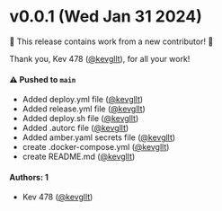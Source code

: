 # v0.0.1 (Wed Jan 31 2024)

:tada: This release contains work from a new contributor! :tada:

Thank you, Kev 478 ([@kevgllt](https://github.com/kevgllt)), for all your work!

#### ⚠️ Pushed to `main`

- Added deploy.yml file ([@kevgllt](https://github.com/kevgllt))
- Added release.yml file ([@kevgllt](https://github.com/kevgllt))
- Added deploy.sh file ([@kevgllt](https://github.com/kevgllt))
- Added .autorc file ([@kevgllt](https://github.com/kevgllt))
- Added amber.yaml secrets file ([@kevgllt](https://github.com/kevgllt))
- create .docker-compose.yml ([@kevgllt](https://github.com/kevgllt))
- create README.md ([@kevgllt](https://github.com/kevgllt))

#### Authors: 1

- Kev 478 ([@kevgllt](https://github.com/kevgllt))
